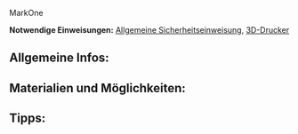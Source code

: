 MarkOne

**Notwendige Einweisungen:** [Allgemeine Sicherheitseinweisung](!de/Einweisungen_und_Regeln/Grundregeln/index), [3D-Drucker](!de/Einweisungen_und_Regeln/Einweisung_3D-Drucker/index)

## Allgemeine Infos:

## Materialien und Möglichkeiten:

## Tipps:

